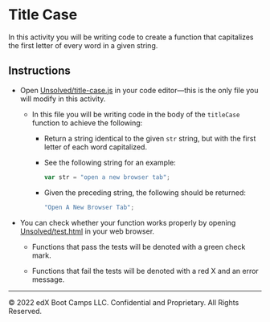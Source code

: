 # Title Case

In this activity you will be writing code to create a function that capitalizes the first letter of every word in a given string.

## Instructions

- Open [Unsolved/title-case.js](Unsolved/title-case.js) in your code editor&mdash;this is the only file you will modify in this activity.

  - In this file you will be writing code in the body of the `titleCase` function to achieve the following:

    - Return a string identical to the given `str` string, but with the first letter of each word capitalized.

    - See the following string for an example:

      ```js
      var str = "open a new browser tab";
      ```

    - Given the preceding string, the following should be returned:

      ```js
      "Open A New Browser Tab";
      ```

- You can check whether your function works properly by opening [Unsolved/test.html](Unsolved/test.html) in your web browser.

  - Functions that pass the tests will be denoted with a green check mark.

  - Functions that fail the tests will be denoted with a red X and an error message.

---

© 2022 edX Boot Camps LLC. Confidential and Proprietary. All Rights Reserved.

